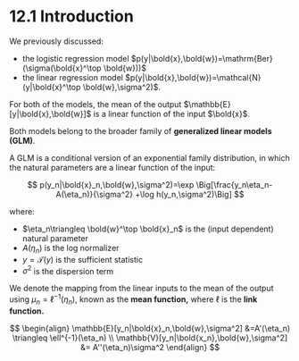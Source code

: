 # 12.1 Introduction

We previously discussed:

- the logistic regression model $p(y|\bold{x},\bold{w})=\mathrm{Ber}(\sigma(\bold{x}^\top \bold{w}))$
- the linear regression model $p(y|\bold{x},\bold{w})=\mathcal{N}(y|\bold{x}^\top \bold{w},\sigma^2)$.

For both of the models, the mean of the output $\mathbb{E}[y|\bold{x},\bold{w}]$ is a linear function of the input $\bold{x}$.

Both models belong to the broader family of **generalized linear models (GLM)**.

A GLM is a conditional version of an exponential family distribution, in which the natural parameters are a linear function of the input:

$$
p(y_n|\bold{x}_n,\bold{w},\sigma^2)=\exp \Big[\frac{y_n\eta_n-A(\eta_n)}{\sigma^2} +\log h(y_n,\sigma^2)\Big]
$$

where:

- $\eta_n\triangleq \bold{w}^\top \bold{x}_n$ is the (input dependent) natural parameter
- $A(\eta_n)$ is the log normalizer
- $y=\mathcal{T}(y)$ is the sufficient statistic
- $\sigma^2$ is the dispersion term

We denote the mapping from the linear inputs to the mean of the output using $\mu_n=\ell^{-1}(\eta_n)$, known as the **mean function,** where $\ell$ is the **link function.**

$$
\begin{align}
\mathbb{E}[y_n|\bold{x}_n,\bold{w},\sigma^2] &=A'(\eta_n) \triangleq \ell^{-1}(\eta_n) \\
\mathbb{V}[y_n|\bold{x_n},\bold{w},\sigma^2] &= A''(\eta_n)\sigma^2
\end{align}
$$